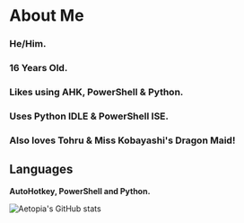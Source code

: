 # About Me
### He/Him.     
### 16 Years Old.    
### Likes using AHK, PowerShell & Python.         
### Uses Python IDLE & PowerShell ISE.      
### Also loves Tohru & Miss Kobayashi's Dragon Maid!

## Languages
<b>AutoHotkey, PowerShell and Python.</b>   

![Aetopia's GitHub stats](https://github-readme-stats.vercel.app/api?username=Aetopia)
